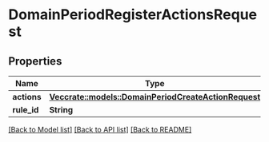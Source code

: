 # DomainPeriodRegisterActionsRequest

## Properties

Name | Type | Description | Notes
------------ | ------------- | ------------- | -------------
**actions** | [**Vec<crate::models::DomainPeriodCreateActionRequest>**](domain.CreateActionRequest.md) |  |
**rule_id** | **String** |  |

[[Back to Model list]](../README.md#documentation-for-models) [[Back to API list]](../README.md#documentation-for-api-endpoints) [[Back to README]](../README.md)
